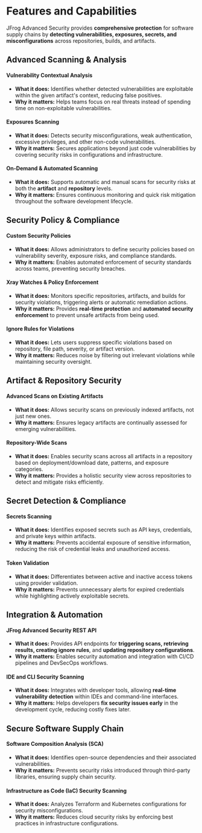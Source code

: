 # Features and Capabilities

JFrog Advanced Security provides **comprehensive protection** for software supply chains by **detecting vulnerabilities, exposures, secrets, and misconfigurations** across repositories, builds, and artifacts.

## **Advanced Scanning & Analysis**

#### **Vulnerability Contextual Analysis**

* **What it does:** Identifies whether detected vulnerabilities are exploitable within the given artifact's context, reducing false positives.
* **Why it matters:** Helps teams focus on real threats instead of spending time on non-exploitable vulnerabilities.

#### **Exposures Scanning**

* **What it does:** Detects security misconfigurations, weak authentication, excessive privileges, and other non-code vulnerabilities.
* **Why it matters:** Secures applications beyond just code vulnerabilities by covering security risks in configurations and infrastructure.

#### **On-Demand & Automated Scanning**

* **What it does:** Supports automatic and manual scans for security risks at both the **artifact** and **repository** levels.
* **Why it matters:** Ensures continuous monitoring and quick risk mitigation throughout the software development lifecycle.

## **Security Policy & Compliance**

#### **Custom Security Policies**

* **What it does:** Allows administrators to define security policies based on vulnerability severity, exposure risks, and compliance standards.
* **Why it matters:** Enables automated enforcement of security standards across teams, preventing security breaches.

#### **Xray Watches & Policy Enforcement**

* **What it does:** Monitors specific repositories, artifacts, and builds for security violations, triggering alerts or automatic remediation actions.
* **Why it matters:** Provides **real-time protection** and **automated security enforcement** to prevent unsafe artifacts from being used.

#### **Ignore Rules for Violations**

* **What it does:** Lets users suppress specific violations based on repository, file path, severity, or artifact version.
* **Why it matters:** Reduces noise by filtering out irrelevant violations while maintaining security oversight.

## **Artifact & Repository Security**

#### **Advanced Scans on Existing Artifacts**

* **What it does:** Allows security scans on previously indexed artifacts, not just new ones.
* **Why it matters:** Ensures legacy artifacts are continually assessed for emerging vulnerabilities.

#### **Repository-Wide Scans**

* **What it does:** Enables security scans across all artifacts in a repository based on deployment/download date, patterns, and exposure categories.
* **Why it matters:** Provides a holistic security view across repositories to detect and mitigate risks efficiently.

## **Secret Detection & Compliance**

#### **Secrets Scanning**

* **What it does:** Identifies exposed secrets such as API keys, credentials, and private keys within artifacts.
* **Why it matters:** Prevents accidental exposure of sensitive information, reducing the risk of credential leaks and unauthorized access.

#### **Token Validation**

* **What it does:** Differentiates between active and inactive access tokens using provider validation.
* **Why it matters:** Prevents unnecessary alerts for expired credentials while highlighting actively exploitable secrets.

## **Integration & Automation**

#### **JFrog Advanced Security REST API**

* **What it does:** Provides API endpoints for **triggering scans, retrieving results, creating ignore rules**, and **updating repository configurations**.
* **Why it matters:** Enables security automation and integration with CI/CD pipelines and DevSecOps workflows.

#### **IDE and CLI Security Scanning**

* **What it does:** Integrates with developer tools, allowing **real-time vulnerability detection** within IDEs and command-line interfaces.
* **Why it matters:** Helps developers **fix security issues early** in the development cycle, reducing costly fixes later.

## **Secure Software Supply Chain**

#### **Software Composition Analysis (SCA)**

* **What it does:** Identifies open-source dependencies and their associated vulnerabilities.
* **Why it matters:** Prevents security risks introduced through third-party libraries, ensuring supply chain security.

#### **Infrastructure as Code (IaC) Security Scanning**

* **What it does:** Analyzes Terraform and Kubernetes configurations for security misconfigurations.
* **Why it matters:** Reduces cloud security risks by enforcing best practices in infrastructure configurations.

